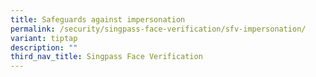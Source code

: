 ```yaml
---
title: Safeguards against impersonation
permalink: /security/singpass-face-verification/sfv-impersonation/
variant: tiptap
description: ""
third_nav_title: Singpass Face Verification
---
```

